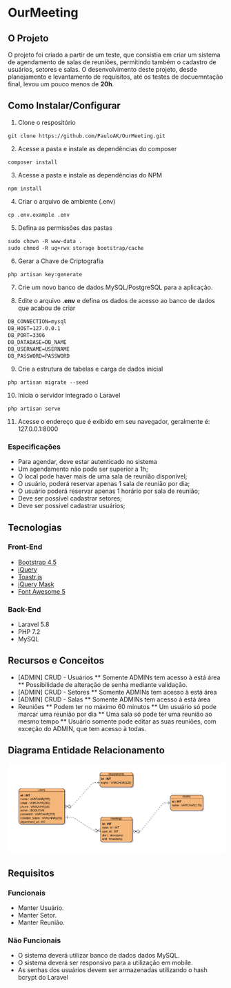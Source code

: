 # OurMeeting

## O Projeto

O projeto foi criado a partir de um teste, que consistia em criar um sistema de agendamento de salas de reuniões, permitindo também o cadastro de usuários, setores e salas.
O desenvolvimento deste projeto, desde planejamento e levantamento de requisitos, até os testes de docuemntação final, levou um pouco menos de **20h**.

## Como Instalar/Configurar

1. Clone o respositório
```
git clone https://github.com/PauloAK/OurMeeting.git
```

2. Acesse a pasta e instale as dependências do composer
```
composer install
```

3. Acesse a pasta e instale as dependências do NPM
```
npm install
```

4. Criar o arquivo de ambiente (.env)
```
cp .env.example .env
```

5. Defina as permissões das pastas
```
sudo chown -R www-data .
sudo chmod -R ug+rwx storage bootstrap/cache
```

6. Gerar a Chave de Criptografia
```
php artisan key:generate
```

7. Crie um novo banco de dados MySQL/PostgreSQL para a aplicação.

8. Edite o arquivo **.env** e defina os dados de acesso ao banco de dados que acabou de criar
```
DB_CONNECTION=mysql
DB_HOST=127.0.0.1
DB_PORT=3306
DB_DATABASE=DB_NAME
DB_USERNAME=USERNAME
DB_PASSWORD=PASSWORD
```

9. Crie a estrutura de tabelas e carga de dados inicial
```
php artisan migrate --seed
```

10. Inicia o servidor integrado o Laravel
```
php artisan serve
```

11. Acesse o endereço que é exibido em seu navegador, geralmente é: 127.0.0.1:8000


### Especificações

* Para agendar, deve estar autenticado no sistema
* Um agendamento não pode ser superior a 1h;
* O local pode haver mais de uma sala de reunião disponível;
* O usuário, poderá reservar apenas 1 sala de reunião por dia;
* O usuário poderá reservar apenas 1 horário por sala de reunião;
* Deve ser possível cadastrar setores;
* Deve ser possível cadastrar usuários;

## Tecnologias
### Front-End
* [Bootstrap 4.5](https://getbootstrap.com/)
* [jQuery](https://jquery.com/)
* [Toastr.js](https://github.com/yoeunes/toastr)
* [jQuery Mask](https://github.com/igorescobar/jQuery-Mask-Plugin)
* [Font Awesome 5](https://fontawesome.com/)


### Back-End
* Laravel 5.8
* PHP 7.2
* MySQL

## Recursos e Conceitos

* [ADMIN] CRUD - Usuários
** Somente ADMINs  tem acesso à está área
** Possibilidade de alteração de senha mediante validação.
* [ADMIN] CRUD - Setores
** Somente ADMINs  tem acesso à está área
* [ADMIN] CRUD - Salas
** Somente ADMINs  tem acesso à está área
* Reuniões
** Podem ter no máximo 60 minutos
** Um usuário só pode marcar uma reunião por dia
** Uma sala só pode ter uma reunião ao mesmo tempo
** Usuário somente pode editar as suas reuniões, com exceção do ADMIN, que tem acesso à todas.

## Diagrama Entidade Relacionamento

![](/docs/Diagram.png)

## Requisitos
### Funcionais
* Manter Usuário.
* Manter Setor.
* Manter Reunião.

### Não Funcionais
* O sistema deverá utilizar banco de dados dados MySQL.
* O sistema deverá ser responsivo para a utilização em mobile.
* As senhas dos usuários devem ser armazenadas utilizando o hash bcrypt do Laravel